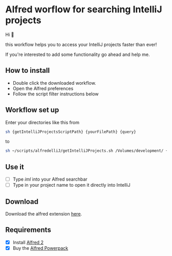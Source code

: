 # Alfred worflow for searching IntelliJ projects
Hi :tophat:

this workflow helps you to access your IntelliJ projects faster than ever!

If you're interested to add some functionality go ahead and help me.

## How to install
* Double click the downloaded workflow.
* Open the Alfred preferences
* Follow the script filter instructions below

## Workflow set up
Enter your directories like this from
```bash
sh {getIntelliJProjectsScriptPath} {yourFilePath} {query}
```  
to
```bash
sh ~/scripts/alfredelliJ/getIntelliJProjects.sh /Volumes/development/ {query}
```

## Use it
- [ ] Type *iml* into your Alfred searchbar
- [ ] Type in your project name to open it directly into IntelliJ

## Download
Download the alfred extension [here](https://github.com/codeBud7/alfredelliJ/blob/master/alfredelliJ.alfredworkflow).

## Requirements
- [x] Install [Alfred 2](https://www.alfredapp.com/)
- [x] Buy the [Alfred Powerpack](https://www.alfredapp.com/powerpack/)
